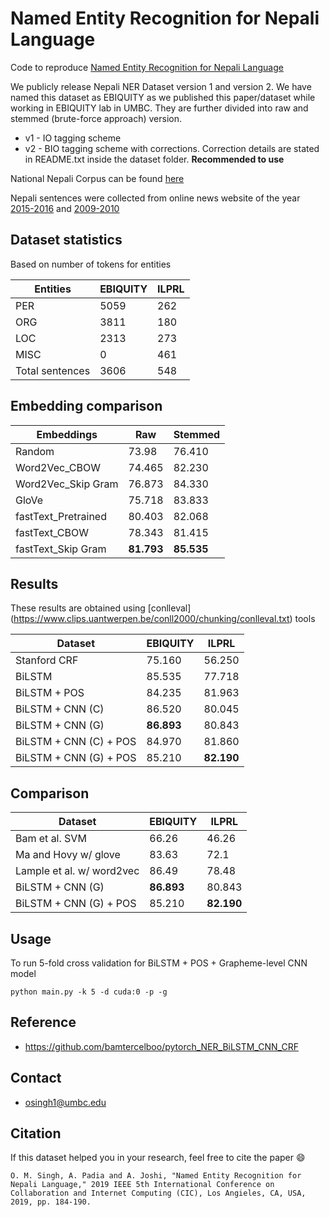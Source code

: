 # Named Entity Recognition for Nepali Language

Code to reproduce [Named Entity Recognition for Nepali Language](https://arxiv.org/abs/1908.05828)

We publicly release Nepali NER Dataset version 1 and version 2. We have named this dataset as EBIQUITY as we published this paper/dataset while working in EBIQUITY lab in UMBC. They are further divided into raw and stemmed (brute-force approach) version.

* v1 - IO tagging scheme
* v2 - BIO tagging scheme with corrections. Correction details are stated in README.txt inside the dataset folder. **Recommended to use**

National Nepali Corpus can be found [here](https://www.sketchengine.eu/nepali-national-corpus/)

Nepali sentences were collected from online news website of the year [2015-2016](https://github.com/sndsabin/Nepali-News-Classifier) and [2009-2010](https://pdfs.semanticscholar.org/c8c4/d371c9b8a759b3927de6c2b0f1fa98f4501c.pdf)

## Dataset statistics

Based on number of tokens for entities

| Entities        | EBIQUITY | ILPRL |
|-----------------|------|-------|
| PER             | 5059 | 262   |
| ORG             | 3811 | 180   |
| LOC             | 2313 | 273   |
| MISC            | 0    | 461   |
| Total sentences | 3606 | 548   |

## Embedding comparison
| Embeddings          | Raw       | Stemmed |
|---------------------|-----------|---------|
| Random              | 73.98     | 76.410  |
| Word2Vec_CBOW       | 74.465    | 82.230  |
| Word2Vec_Skip Gram  | 76.873    | 84.330  |
| GloVe               | 75.718    | 83.833  |
| fastText_Pretrained | 80.403    | 82.068  |
| fastText_CBOW       | 78.343    | 81.415  |
| fastText_Skip Gram  | **81.793**    | **85.535**  |

## Results

These results are obtained using [conlleval] (https://www.clips.uantwerpen.be/conll2000/chunking/conlleval.txt) tools

| Dataset                | EBIQUITY | ILPRL  |
|------------------------|----------|--------|
| Stanford CRF           | 75.160   | 56.250 |
| BiLSTM                 | 85.535   | 77.718 |
| BiLSTM + POS           | 84.235   | 81.963 |
| BiLSTM + CNN (C)       | 86.520   | 80.045 |
| BiLSTM + CNN (G)       | **86.893**   | 80.843 |
| BiLSTM + CNN (C) + POS | 84.970   | 81.860 |
| BiLSTM + CNN (G) + POS | 85.210   | **82.190** |

## Comparison

| Dataset                   | EBIQUITY | ILPRL  |
|---------------------------|----------|--------|
| Bam et al. SVM            | 66.26    | 46.26  |
| Ma and Hovy w/ glove      | 83.63    | 72.1   |
| Lample et al. w/ word2vec | 86.49    | 78.48  |
| BiLSTM + CNN (G)          | **86.893**   | 80.843 |
| BiLSTM + CNN (G) + POS    | 85.210   | **82.190** |

## Usage

To run 5-fold cross validation for BiLSTM + POS + Grapheme-level CNN model

    python main.py -k 5 -d cuda:0 -p -g


## Reference
- https://github.com/bamtercelboo/pytorch_NER_BiLSTM_CNN_CRF


## Contact
- osingh1@umbc.edu

## Citation

If this dataset helped you in your research, feel free to cite the paper :smile:

    O. M. Singh, A. Padia and A. Joshi, "Named Entity Recognition for Nepali Language," 2019 IEEE 5th International Conference on Collaboration and Internet Computing (CIC), Los Angieles, CA, USA, 2019, pp. 184-190.
